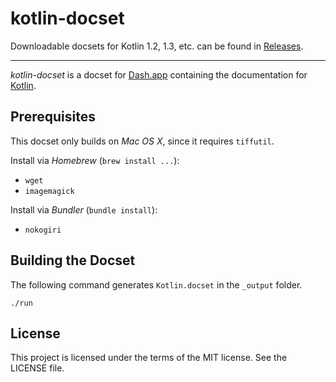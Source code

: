 # kotlin-docset

Downloadable docsets for Kotlin 1.2, 1.3, etc. can be found in [Releases](https://github.com/rojiani/kotlin-docset/releases).

---

*kotlin-docset* is a docset for [Dash.app](http://kapeli.com/dash)
containing the documentation for [Kotlin](http://kotlinlang.org).

## Prerequisites

This docset only builds on *Mac OS X*, since it requires `tiffutil`.

Install via *Homebrew* (`brew install ...`):

- `wget`
- `imagemagick`

Install via *Bundler* (`bundle install`):

- `nokogiri`

## Building the Docset

The following command generates `Kotlin.docset` in the `_output` folder.

```
./run
```

## License

This project is licensed under the terms of the MIT license. See the LICENSE file.
